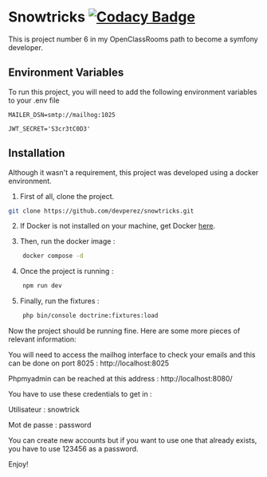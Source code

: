 
# Snowtricks [![Codacy Badge](https://app.codacy.com/project/badge/Grade/08d1895363874a17b29955f9dec6cd03)](https://app.codacy.com/gh/devperez/snowtricks/dashboard?utm_source=gh&utm_medium=referral&utm_content=&utm_campaign=Badge_grade)

This is project number 6 in my OpenClassRooms path to become a symfony developer.

## Environment Variables

To run this project, you will need to add the following environment variables to your .env file

`MAILER_DSN=smtp://mailhog:1025`

`JWT_SECRET='S3cr3tC0D3'`


## Installation

Although it wasn't a requirement, this project was developed using a docker environment.

1. First of all, clone the project.

```bash
git clone https://github.com/devperez/snowtricks.git
```
2. If Docker is not installed on your machine, get Docker [here](https://docs.docker.com/get-docker/).

3.  Then, run the docker image :

```bash
    docker compose -d
```
4. Once the project is running :
```bash
    npm run dev
```

5. Finally, run the fixtures :
```bash
    php bin/console doctrine:fixtures:load
```
Now the project should be running fine.
Here are some more pieces of relevant information:

You will need to access the mailhog interface to check your emails and this can be done on port 8025 :
http://localhost:8025

Phpmyadmin can be reached at this address :
http://localhost:8080/

You have to use these credentials to get in :

Utilisateur : snowtrick

Mot de passe : password

You can create new accounts but if you want to use one that already exists, you have to use 123456 as a password.

Enjoy!